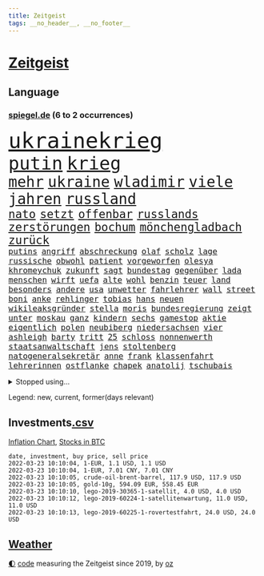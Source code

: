 ```yaml
---
title: Zeitgeist
tags: __no_header__, __no_footer__
---
```


# [Zeitgeist](https://oliz.io/zeitgeist/)

## Language

<h3><a href="https://www.spiegel.de" target="_blank">spiegel.de</a> (6 to 2 occurrences)</h3>
<p style="font-family:monospace">
<span style="font-size:32pt"><a href="news_links.html#ukrainekrieg" class="current">ukrainekrieg</a></span>
<br>
<span style="font-size:27pt"><a href="news_links.html#putin" class="current">putin</a></span>
<span style="font-size:27pt"><a href="news_links.html#krieg" class="current">krieg</a></span>
<br>
<span style="font-size:22pt"><a href="news_links.html#mehr" class="current">mehr</a></span>
<span style="font-size:22pt"><a href="news_links.html#ukraine" class="current">ukraine</a></span>
<span style="font-size:22pt"><a href="news_links.html#wladimir" class="current">wladimir</a></span>
<span style="font-size:22pt"><a href="news_links.html#viele" class="current">viele</a></span>
<span style="font-size:22pt"><a href="news_links.html#jahren" class="current">jahren</a></span>
<span style="font-size:22pt"><a href="news_links.html#russland" class="current">russland</a></span>
<br>
<span style="font-size:17pt"><a href="news_links.html#nato" class="current">nato</a></span>
<span style="font-size:17pt"><a href="news_links.html#setzt" class="current">setzt</a></span>
<span style="font-size:17pt"><a href="news_links.html#offenbar" class="current">offenbar</a></span>
<span style="font-size:17pt"><a href="news_links.html#russlands" class="current">russlands</a></span>
<span style="font-size:17pt"><a href="news_links.html#zerstörungen" class="current">zerstörungen</a></span>
<span style="font-size:17pt"><a href="news_links.html#bochum" class="current">bochum</a></span>
<span style="font-size:17pt"><a href="news_links.html#mönchengladbach" class="current">mönchengladbach</a></span>
<span style="font-size:17pt"><a href="news_links.html#zurück" class="current">zurück</a></span>
<br>
<span style="font-size:12pt"><a href="news_links.html#putins" class="current">putins</a></span>
<span style="font-size:12pt"><a href="news_links.html#angriff" class="current">angriff</a></span>
<span style="font-size:12pt"><a href="news_links.html#abschreckung" class="current">abschreckung</a></span>
<span style="font-size:12pt"><a href="news_links.html#olaf" class="current">olaf</a></span>
<span style="font-size:12pt"><a href="news_links.html#scholz" class="current">scholz</a></span>
<span style="font-size:12pt"><a href="news_links.html#lage" class="current">lage</a></span>
<span style="font-size:12pt"><a href="news_links.html#russische" class="current">russische</a></span>
<span style="font-size:12pt"><a href="news_links.html#obwohl" class="current">obwohl</a></span>
<span style="font-size:12pt"><a href="news_links.html#patient" class="current">patient</a></span>
<span style="font-size:12pt"><a href="news_links.html#vorgeworfen" class="current">vorgeworfen</a></span>
<span style="font-size:12pt"><a href="news_links.html#olesya" class="new">olesya</a></span>
<span style="font-size:12pt"><a href="news_links.html#khromeychuk" class="new">khromeychuk</a></span>
<span style="font-size:12pt"><a href="news_links.html#zukunft" class="current">zukunft</a></span>
<span style="font-size:12pt"><a href="news_links.html#sagt" class="current">sagt</a></span>
<span style="font-size:12pt"><a href="news_links.html#bundestag" class="current">bundestag</a></span>
<span style="font-size:12pt"><a href="news_links.html#gegenüber" class="current">gegenüber</a></span>
<span style="font-size:12pt"><a href="news_links.html#lada" class="new">lada</a></span>
<span style="font-size:12pt"><a href="news_links.html#menschen" class="current">menschen</a></span>
<span style="font-size:12pt"><a href="news_links.html#wirft" class="current">wirft</a></span>
<span style="font-size:12pt"><a href="news_links.html#uefa" class="current">uefa</a></span>
<span style="font-size:12pt"><a href="news_links.html#alte" class="current">alte</a></span>
<span style="font-size:12pt"><a href="news_links.html#wohl" class="current">wohl</a></span>
<span style="font-size:12pt"><a href="news_links.html#benzin" class="current">benzin</a></span>
<span style="font-size:12pt"><a href="news_links.html#teuer" class="current">teuer</a></span>
<span style="font-size:12pt"><a href="news_links.html#land" class="current">land</a></span>
<span style="font-size:12pt"><a href="news_links.html#besonders" class="current">besonders</a></span>
<span style="font-size:12pt"><a href="news_links.html#andere" class="current">andere</a></span>
<span style="font-size:12pt"><a href="news_links.html#usa" class="current">usa</a></span>
<span style="font-size:12pt"><a href="news_links.html#unwetter" class="current">unwetter</a></span>
<span style="font-size:12pt"><a href="news_links.html#fahrlehrer" class="new">fahrlehrer</a></span>
<span style="font-size:12pt"><a href="news_links.html#wall" class="new">wall</a></span>
<span style="font-size:12pt"><a href="news_links.html#street" class="current">street</a></span>
<span style="font-size:12pt"><a href="news_links.html#boni" class="current">boni</a></span>
<span style="font-size:12pt"><a href="news_links.html#anke" class="new">anke</a></span>
<span style="font-size:12pt"><a href="news_links.html#rehlinger" class="new">rehlinger</a></span>
<span style="font-size:12pt"><a href="news_links.html#tobias" class="current">tobias</a></span>
<span style="font-size:12pt"><a href="news_links.html#hans" class="current">hans</a></span>
<span style="font-size:12pt"><a href="news_links.html#neuen" class="current">neuen</a></span>
<span style="font-size:12pt"><a href="news_links.html#wikileaksgründer" class="current">wikileaksgründer</a></span>
<span style="font-size:12pt"><a href="news_links.html#stella" class="new">stella</a></span>
<span style="font-size:12pt"><a href="news_links.html#moris" class="new">moris</a></span>
<span style="font-size:12pt"><a href="news_links.html#bundesregierung" class="current">bundesregierung</a></span>
<span style="font-size:12pt"><a href="news_links.html#zeigt" class="current">zeigt</a></span>
<span style="font-size:12pt"><a href="news_links.html#unter" class="current">unter</a></span>
<span style="font-size:12pt"><a href="news_links.html#moskau" class="current">moskau</a></span>
<span style="font-size:12pt"><a href="news_links.html#ganz" class="current">ganz</a></span>
<span style="font-size:12pt"><a href="news_links.html#kindern" class="current">kindern</a></span>
<span style="font-size:12pt"><a href="news_links.html#sechs" class="current">sechs</a></span>
<span style="font-size:12pt"><a href="news_links.html#gamestop" class="new">gamestop</a></span>
<span style="font-size:12pt"><a href="news_links.html#aktie" class="current">aktie</a></span>
<span style="font-size:12pt"><a href="news_links.html#eigentlich" class="current">eigentlich</a></span>
<span style="font-size:12pt"><a href="news_links.html#polen" class="current">polen</a></span>
<span style="font-size:12pt"><a href="news_links.html#neubiberg" class="new">neubiberg</a></span>
<span style="font-size:12pt"><a href="news_links.html#niedersachsen" class="current">niedersachsen</a></span>
<span style="font-size:12pt"><a href="news_links.html#vier" class="current">vier</a></span>
<span style="font-size:12pt"><a href="news_links.html#ashleigh" class="current">ashleigh</a></span>
<span style="font-size:12pt"><a href="news_links.html#barty" class="current">barty</a></span>
<span style="font-size:12pt"><a href="news_links.html#tritt" class="current">tritt</a></span>
<span style="font-size:12pt"><a href="news_links.html#25" class="current">25</a></span>
<span style="font-size:12pt"><a href="news_links.html#schloss" class="current">schloss</a></span>
<span style="font-size:12pt"><a href="news_links.html#nonnenwerth" class="current">nonnenwerth</a></span>
<span style="font-size:12pt"><a href="news_links.html#staatsanwaltschaft" class="current">staatsanwaltschaft</a></span>
<span style="font-size:12pt"><a href="news_links.html#jens" class="current">jens</a></span>
<span style="font-size:12pt"><a href="news_links.html#stoltenberg" class="current">stoltenberg</a></span>
<span style="font-size:12pt"><a href="news_links.html#natogeneralsekretär" class="current">natogeneralsekretär</a></span>
<span style="font-size:12pt"><a href="news_links.html#anne" class="current">anne</a></span>
<span style="font-size:12pt"><a href="news_links.html#frank" class="current">frank</a></span>
<span style="font-size:12pt"><a href="news_links.html#klassenfahrt" class="new">klassenfahrt</a></span>
<span style="font-size:12pt"><a href="news_links.html#lehrerinnen" class="current">lehrerinnen</a></span>
<span style="font-size:12pt"><a href="news_links.html#ostflanke" class="current">ostflanke</a></span>
<span style="font-size:12pt"><a href="news_links.html#chapek" class="new">chapek</a></span>
<span style="font-size:12pt"><a href="news_links.html#anatolij" class="current">anatolij</a></span>
<span style="font-size:12pt"><a href="news_links.html#tschubais" class="new">tschubais</a></span>
</p>
<details>
<summary>Stopped using...</summary>
<p class="former" style="font-size:12pt">
bergen(518) bewaffnete(518) de(518) gerechtigkeit(518) wütet(518) strand(517) wünscht(517) alternativen(516) angeles(516) anschlag(516) beispiel(516) co₂(516) ermordet(516) handeln(516) manager(516) schwedische(516) wolfgang(516) arm(515) bilanz(515) bühne(515) demokraten(515) entlastet(515) entwicklungen(515) kündigung(515) netzwerken(515) premierminister(515) schlimmer(515) verzögert(515) wettbewerb(515) äußerst(515) beispielen(514) gründer(514) häufiger(514) irgendwann(514) klimaneutral(514) kolumnist(514) komplizen(514) kraftvoll(514) kriminellen(514) literatur(514) rechtsextremismus(514) reform(514) turin(514) drama(513) entlassung(513) figur(513) kurzfristig(513) medizin(513) achtelfinale(512) bundesrepublik(512) fand(512) flieht(512) gedenken(512) gleichberechtigung(512) innenministerium(512) jobs(512) jörg(512) paare(512) passagiere(512) rassistische(512) reduziert(512) star(512) verstorbenen(512) weltweiten(512) 150(511) 6(511) angemessen(511) digitaler(511) durchsetzen(511) gutachten(511) hebt(511) hotel(511) kapitän(511) muster(511) ruf(511) san(511) spdpolitikerin(511) sturz(511) teilnehmer(511) timo(511) verlief(511) verschärfung(511) wiederwahl(511) arbeitnehmer(510) arzt(510) bars(510) einführen(510) eugh(510) illegale(510) maximal(510) mitunter(510) persönlich(510) podium(510) terroristen(510) ulm(510) verlegt(510) wahlen(510) weise(510) augsburg(509) bekannten(509) entwurf(509) erneute(509) haseloff(509) katze(509) kurve(509) misshandelt(509) mutmaßlicher(509) nordsee(509) post(509) verdiente(509) vertrauen(509) ärzten(509) armin(508) beklagen(508) dachte(508) entfernt(508) ideen(508) kanzlerin(508) leiten(508) mengen(508) menschenleben(508) überzeugen(508) aufsehen(507) brauchte(507) dach(507) einstieg(507) geduld(507) geräte(507) hinweisen(507) illegal(507) vertreter(507) überwunden(507) bewegung(506) erholt(506) feier(506) lob(506) opfern(506) rassistischen(506) rechtlich(506) riss(506) schwindet(506) sensation(506) ungarns(506) weitergegeben(506) yorker(506) atem(505) ausreichend(505) beginnen(505) begrenzen(505) digitalen(505) internen(505) kleines(505) langfristig(505) schweigen(505) spanischen(505) spott(505) starken(505) abschaffen(504) anlagen(504) anwälte(504) bot(504) debatten(504) djokovic(504) entscheidenden(504) erlitt(504) inszeniert(504) verstärken(504) weite(504) werbung(504) übernahme(504) debakel(503) durften(503) gefährlicher(503) hände(503) kostenlose(503) lothar(503) modell(503) party(503) überprüft(503) abstand(502) beschert(502) freunden(502) gefördert(502) lakers(502) metropolen(502) punkten(502) regensburg(502) scharfe(502) trieb(502) album(501) bolsonaro(501) erlebte(501) ermittlern(501) extremen(501) geprüft(501) islamisten(501) jair(501) lagen(501) meist(501) netzwerk(501) rat(501) schöne(501) sexuell(501) spektakulären(501) töten(501) big(500) coach(500) dennis(500) dominanz(500) grün(500) kimmich(500) null(500) schüssen(500) sportlerinnen(500) teamkollegen(500) 2011(499) auskunft(499) fußballprofi(499) ständig(499) tragödie(499) womit(499) betont(498) biontech(498) euparlament(498) restaurant(498) stärksten(498) triumph(498) verbessert(498) wähler(498) abgehört(497) alice(497) gestritten(497) kilometern(497) kinos(497) meinen(497) toter(497) auftrag(496) begriff(496) festgestellt(496) petra(496) unzählige(496) beinahe(495) erschöpft(495) geimpft(494) seltsame(494) vermeintlichen(493) fehlten(492) landete(492) matthew(492) pkw(492) zahlte(492) zusammenstoß(492) erinnerung(491) gästen(491) monats(491) enden(490) entspannung(490) verwickelt(490) züge(490) engpässe(489) ministerium(489) aussehen(488) klarer(488) kontaktbeschränkungen(488) ostsee(488) zukünftig(488) 19jähriger(487) dran(487) papier(487) rettete(487) steffen(487) kracht(486) nachbar(486) sachsens(486) schießen(486) verheerend(486) digital(485) griechischen(485) justin(485) enttäuschung(484) erschießt(484) kostenlos(484) rang(484) stürzen(484) gewahrsam(483) insolvenz(483) lachen(483) vorbereitung(483) ute(482) verzeichnet(482) fortsetzung(481) klimaziele(480) schaut(480) vermisste(480) bangt(479) pushbacks(479) enthüllungen(478) intensivstation(478) uhaft(478) verkürzt(478) vermissten(478) ältere(478) einblick(477) wirbel(477) abstieg(476) football(476) pilot(476) verfassungsgericht(476) andrew(475) festhalten(475) maschine(475) doping(474) katharina(473) schritten(472) schätzen(472) smartphones(471) verschafft(471) einleiten(470) geblieben(469) klees(469) runden(469) sophie(469) staus(469) verpflichten(469) flug(467) dorf(466) sogenannten(466) wiedergewählt(466) voraussichtlich(464) annäherung(463) johannes(462) verhinderte(462) voraussetzung(462) armen(460) geimpfte(460) kontert(459) staatsoberhaupt(459) premiers(455) spacex(455) versicherer(455) gewusst(454) lockern(454) rolf(453) coronafolgen(452) tolle(452) gesichter(451) möglichkeit(451) daheim(450) gala(450) rätseln(448) bundespräsidenten(447) schadensersatz(446) coronaimpfung(445) politischer(444) heimsieg(443) solches(439) biontech/pfizer(438) geheime(438) befunden(437) flogen(437) kilo(437) badenwürttembergischen(436) coronawochenüberblick(434) effekt(433) kopfverletzungen(424) dosis(419) spritze(417) glasgow(408) technische(407) öffnet(406) juristische(402) wucht(402) kreuzung(400) verschickt(393) passagier(387) trinken(383) faust(381) afghanistans(378) anfeindungen(378) fahrbahn(377) grab(377) haiti(376) großstädten(372) rückgang(370) j(369) notstand(366) missbrauchsvorwürfen(361) rausch(360) happy(355) kündigungen(351) angefeindet(350) strecken(349) erschoss(347) ermittlungsverfahren(341) schenkt(341) 15jähriger(334) unis(331) zoff(325) bundesstaaten(324) kanadischen(322) aufreger(319) höchster(316) linda(314) brian(312) pcrtests(311) niemandem(310) wütenden(308) reichtum(304) außenseiter(302) 2045(298) genesene(294) zurückzukehren(292) nationaltrainer(284) lebend(278) gefilmt(276) gefälscht(276) impfquote(275) akzeptieren(273) stärkere(271) zusammenarbeiten(268) unschuldig(266) darstellung(265) ausgestellt(263) lokal(260) us(259) anführer(256) naht(254) scheiterten(254) kündigten(251) antisemitisch(250) zusammengestoßen(249) gerüchten(244) bundesanwaltschaft(242) kämpften(242) millionenentschädigung(242) astronomen(240) demenz(240) seenot(239) spitzenpolitiker(238) geldwäsche(237) rechtens(233) dick(232) umweltverbände(232) bundesrat(231) kürzen(229) verunsichert(229) attackierte(228) hanau(228) selbstkritisch(227) nächster(226) fühlte(224) hamburgs(224) kreißsaal(224) bafin(221) mittels(221) nähert(221) brasilianischen(220) hochwasser(220) zähne(220) saßen(217) 210(216) superstars(215) topmanager(214) beliebte(213) 120(212) sportlern(211) krisenmanagement(210) kameras(209) zutritt(208) dämpfen(207) abzugeben(206) erkenntnissen(205) labore(205) abwesenheit(204) berühmteste(204) nachträglich(204) rätselhafte(204) carrie(203) immobilienmarkt(203) 1992(202) coronaleugnern(201) regnet(201) transportieren(201) aufwand(199) köpfen(199) navy(198) lebenden(197) sprint(197) achtjährige(195) befürchtete(195) ertranken(195) benedikt(192) gewählte(191) tabellenführer(190) chappatte(189) pcrtest(189) rast(189) wahrscheinlicher(189) anlage(187) gewohnt(185) jahn(183) autokonzerne(182) samsungs(182) wahlberechtigten(182) orlando(181) neuesten(180) zeitungsbericht(178) ausgeschöpft(177) francisco(177) gehälter(177) somalia(176) springer(175) tränengas(175) tennessee(174) wahlkampfauftakt(174) taxi(172) volkspartei(172) prangert(171) hawaii(170) delivery(169) hero(169) längsten(169) vergnügen(168) atombombe(167) staatsanwältin(167) virginia(167) fehlender(165) tatenlos(165) 06(164) coronaleugner(163) dealer(163) historisches(163) hofften(163) schnelles(163) einzuschätzen(161) kurssturz(161) startplatz(161) dschihadisten(160) grafiken(160) trage(160) elektrisch(159) militärübung(159) coronaprotest(158) ernsthafte(158) giuffre(158) impfnachweise(158) wohnungsnot(158) augenhöhe(155) finanzhilfen(155) nolan(155) australiens(154) deaktiviert(154) wertet(154) demo(153) emotionen(153) euparlamentarier(153) mutmaßliches(152) 3gregel(151) umgebracht(151) basketballstar(150) weltraum(150) 15000(149) heinrich(149) lithium(149) fdppolitiker(148) morgan(148) redet(148) schwachstelle(148) franz(147) 1975(146) briefe(146) celtics(146) kurze(146) riefen(146) skispringen(146) tiefer(146) rwe(145) siebenmal(145) klägerin(144) mützenich(144) erneuerbaren(143) rückschlägen(143) spiegelrecherchen(143) hannah(142) presseschau(142) wichtiges(142) bedrohte(141) leise(141) liest(141) bernard(140) brennenden(140) direkte(140) rekonstruiert(140) schmuggel(140) unschuld(140) anfechten(139) organisieren(139) kälte(138) parlamentarier(138) stade(138) verbindliche(138) verheerendes(136) warburg(135) 2700(134) co2preis(134) saal(134) topligen(134) einsturz(133) webb(133) beantwortet(132) vergibt(132) naturschützer(131) radioaktiv(131) sauer(131) äußerten(131) sprecherin(130) stau(130) 66(129) misshandlungen(129) zulauf(129) hiv(128) langjähriger(127) missbrauchsskandal(127) damaligen(126) feiertag(126) gebilligt(126) bremens(125) spdfraktionschef(125) bescherte(124) vorzugehen(124) bestehe(123) tagung(123) christliche(122) roth(122) betrüger(121) bundestagspräsidentin(121) gewaltsamer(121) opel(121) preisverleihung(121) wirtschaftsforscher(121) aaron(120) cheftrainer(120) drogenhandel(120) däne(120) norderstedt(120) rechtsextrem(120) wasseroberfläche(120) alpin(119) bas(119) bärbel(119) christlichen(119) objekt(119) ski(119) versenkt(119) fotografin(118) härten(118) veröffentlichten(118) eintraf(117) fegte(117) kaeser(117) motivierter(117) freier(116) isrückkehrerin(116) pubs(116) thorsten(116) hinterließ(115) seibert(114) beseitigt(113) fasziniert(113) geringen(113) zweifache(113) houston(112) irgendwas(112) rande(112) schrittweise(112) eegumlage(111) berlinale(110) nervös(110) paraguay(110) benin(108) formuliert(107) sammlung(107) unbegründet(107) amanda(106) finanzen(106) rauswerfen(106) beantworten(105) coaching(105) gegentore(105) viermal(105) überlebender(105) autonome(104) kartoffeln(103) laura(103) musikfestival(103) regierungen(103) strompreis(103) topspieler(103) marburger(102) buhlen(101) extremer(101) kollisionskurs(101) zuverlässig(101) quarterback(100) teslaaktien(100) 17jähriger(99) anleitung(99) auszuhalten(99) stellvertretenden(99) zukünftigen(99) strafstoß(98) versicherung(98) geschmack(97) verglich(97) vertrauliche(97) zehnjährigen(97) zustande(97) playoffs(96) yanqing(96) besatzungsmitglieder(95) miss(95) stellvertreterin(95) tranken(95) verwüstung(95) beratung(94) kurzarbeitergeld(94) patientinnen(94) pech(94) söldnern(94) bahnbrechende(93) götter(92) meteorologen(92) podest(92) überlastet(92) bauernbewegung(91) eiskanal(91) heran(91) rauschgift(91) skifahrer(91) 143(90) coronaproteste(90) promis(90) ebbt(89) klimaverhandlungen(89) coronarunde(88) grandiose(88) kombinierer(88) missverstanden(88) monteure(88) skrupellosen(88) unterallgäu(88) befragten(87) chefredaktion(87) erschütternd(87) familienministerin(87) ghislaine(87) kontakten(87) lasse(87) maxwell(87) mogadischu(87) olympiaausrichter(87) singe(87) 116(86) brennt(86) gleiche(86) ministerinnen(86) organisatoren(86) sporadisch(86) festivals(85) gestaltet(85) bönisch(84) coronaimpfaktion(84) dsvteam(84) faber(84) gastwirte(84) ligaspiele(84) story(84) zugelassene(84) /(83) kachelmann(83) leichenteile(83) menschenrechtslage(83) mittendrin(83) mutationen(83) spurensuche(83) talibansprecher(83) vorsorglich(83) 1400(82) neugier(82) shop(82) tabellenkeller(82) wecken(82) 87(81) beratungsfirma(81) demütigung(81) elbe(81) gedenktag(81) nordische(81) ostwestfalen(81) vertrauensverlust(81) 51(80) cumexaffäre(80) jederzeit(80) kleinanzeigen(80) langläuferinnen(80) papa(80) stausee(80) tschentscher(80) arbeite(79) dopings(79) ebay(79) fdpminister(79) fünfter(79) heuferumlauf(79) klaas(79) meldung(79) pflegeimpfpflicht(79) verbrennen(79) verstörende(79) automatische(78) brentford(78) buschmann(78) francesco(78) geiger(78) greuther(78) meyer(78) negativserie(78) superlative(78) vinzenz(78) zeitnah(78) zuständig(78) abstrichen(77) angeht(77) familienstreit(77) geraden(77) kriminologin(77) kräftige(77) lieferung(77) schultz(77) totschlags(77) umsatzrückgängen(77) affären(76) aufsehenerregenden(76) bewundert(76) coronabeschlüsse(76) derart(76) einzigartige(76) elle(76) omikronausbruch(76) parallelwelt(76) stimmungstest(76) 330(75) 3gnachweis(75) ariane(75) bundestagsabgeordneten(75) herstellen(75) müdigkeit(75) schneit(75) turniere(75) wettert(75) auftaucht(74) clanboss(74) finnlands(74) hausbauer(74) kronprinzessin(74) paradox(74) polizeikräfte(74) schickte(74) amtssitz(73) bronze(73) grau(73) humphries(73) kaillie(73) lochner(73) machtdemonstration(73) öffentlichrechtlichen(73) durcheinander(72) einsteiger(72) erzwingen(72) exklusiv(72) kapiteln(72) landwirtschaftsminister(72) scheine(72) verstreichen(72) brückenbauer(71) kurzerhand(71) mammutaufgabe(71) niedrigeres(71) wackelt(71) zutage(71) ardmediathek(70) aufmischen(70) diplomatie(70) dopingprobe(70) gewährt(70) marschierte(70) reifen(70) skispringer(70) veröffentlichen(70) viererbob(70) 750000(69) alarmierend(69) boy(69) chinesisches(69) deeskalation(69) fehlerfrei(69) hinweggefegt(69) inspiriert(69) preissteigerungen(69) surfer(69) übergangszeit(69) geste(68) pechstein(68) beamter(67) singles(67) abteilung(66) bestanden(66) geldanlage(66) mühen(66) nominierungen(66) phoenix(66) ricarda(66) ullmann(66) verdorben(66) vermächtnis(66) autonomes(65) autozulieferer(65) fensterscheiben(65) kinderzimmer(65) mönch(65) renault(65) schatz(65) telefonieren(65) traurige(65) beschwört(64) ingrid(64) klettern(64) landstriche(64) mediatheken(64) senegal(64) bowl(63) buchenwald(63) gewaltigen(63) großzügige(63) impossible(63) innenausschuss(63) karpfen(63) sendungen(63) tvreporter(63) absurden(62) coronaschutzmaßnahmen(62) rogers(62) äh(62) exsoldat(61) formtief(61) partygate(61) topdiplomatin(61) wimbledon(61) ergreifen(60) hilfsgelder(60) mikaela(60) obdachlosigkeit(60) preiserhöhung(60) shiffrin(60) traumjob(60) chinastrategie(59) lobbyistin(59) notenbanken(59) prozesses(59) suizide(59) tvübertragung(59) aktionismus(58) bundespräsidentenwahl(58) europaweit(58) fähre(58) rosenmontagszug(58) abgeholt(57) eisenbichler(57) osnabrück(57) russischukrainischen(57) beach(56) beschweren(56) erwachsener(56) gelder(56) paartherapeutin(56) schauspielerinnen(56) versteigerung(56) versöhnt(56) academy(55) dwd(55) gorman(55) impfregister(55) pizza(55) coburg(54) dortigen(54) getränke(54) original(54) superg(54) dreyer(53) drohung(53) erleiden(53) riesenslalom(53) untergang(53) virale(53) weltraumteleskop(53) absolut(52) aktionsplan(52) angreifen(52) arbeitnehmerinnen(52) burghardt(52) eingegangen(52) fröhlich(52) jamanka(52) lebenshaltungskosten(52) mariama(52) privathaus(52) streifenwagen(52) 25000(51) anstehende(51) geburten(51) impfpflichtdebatte(51) ineinander(51) kratzen(51) salat(51) strafanzeige(51) topstar(51) tragikomödie(51) verabreden(51) verbots(51) überwachung(51) ausreise(50) extrembergsteiger(50) gespendet(50) grundstücks(50) gülle(50) kreditvergabe(50) massenstartrennen(50) osze(50) podcasts(50) ausblick(49) eughurteil(49) feuerwerkskörper(49) fülle(49) geistig(49) gesundheitsbehörde(49) mindestlohns(49) rüstungsexporte(49) 50jährige(48) partnerin(48) persönlicher(48) riet(48) zerbricht(48) kümmert(47) peilt(47) persönlichkeiten(47) rückschläge(47) zeitgemäß(47) beschlüssen(46) fischen(46) gesünder(46) janeiro(46) kobayashi(46) reiches(46) ryoyu(46) verfassungswidrige(46) vielfalt(46) ausgewiesen(45) bobsport(45) dänemarks(45) europaabgeordneter(45) hennig(45) nachwirkt(45) stammte(45) verkürzung(45) website(45) zeitungen(45) crewmitglieder(44) einheimische(44) erwerben(44) geschlampt(44) paypal(44) rodeln(44) täuschung(44) aufstehen(43) auszustrahlen(43) millionenstrafen(43) pablo(43) postboten(43) prügeln(43) tiefpunkt(43) reparatur(42) überschwemmt(42) auswirken(41) dominant(41) fitness(41) begeisterte(40) brisante(40) panne(40) protestierende(40) siegerehrung(40) späten(40) zündete(40) 1350(39) görlitz(39) selbstverständlich(39) wlan(39) datenschutz(38) landwirten(38) ploß(38) fußballstadion(37) lynn(37) mediensubventionen(37) partygateskandal(37) schulbezirk(37) teppich(37) volksabstimmung(37) abgerissen(36) dsvathleten(36) hof(36) lagern(36) moderieren(36) royal(36) schnelltest(36) verwendung(36) erftstadt(35) erlebten(35) impfnachweis(35) nervt(35) operation(35) teufels(35) zunichte(35) ausgrenzung(34) forschungsergebnisse(34) geglaubter(34) regierungsberater(34) anspruchsvoll(33) auswahlverfahren(33) schwerwiegenden(33) verbessern(33) bobfahrer(32) diebstahl(32) einstweiliger(32) entgeht(32) erwachsenenalter(32) fett(32) lockdownpartys(32) tennisweltranglistenerste(32) trabert(32) trick(32) achtjähriger(31) dienstgrade(31) fremd(31) joschka(31) klingen(31) krankheiten(31) macher(31) matchwinner(31) münchenfreising(31) population(31) päckchen(31) verschont(31) doll(30) frankfurts(30) krüger(30) m(30) neckar(30) überflüssige(30) 61jähriger(29) anstrengungen(29) exaußenminister(29) hofmeister(29) kühler(29) motivierte(29) ramona(29) snowboarderin(29) spezialkräfte(29) 23jährige(28) 93(28) anstalt(28) hübsch(28) justizministerin(28) kondome(28) lobende(28) sofortige(28) startrecht(28) topfavorit(28) wahlmanipulation(28) adern(27) bauernpräsident(27) oberbürgermeisters(27) russlandkonflikt(27) schlammlawine(27) umland(27) verlässlich(27) arizona(26) azoren(26) emden(26) heutzutage(26) jubelt(26) krebitz(26) nasen(26) nicolette(26) rosenkohl(26) silbermedaille(26) zelt(26) übergewichtig(26) überzeugung(26) aufteilen(25) baustopp(25) botschafterin(25) honduras(25) itexperte(25) kirchenaustritte(25) minusgrade(25) murray(25) schnitten(25) vagen(25) wüten(25) bergung(24) eishockeyteam(24) eutaxonomie(24) rekordeinbruch(24) zurückkommen(24) ai(23) echtheit(23) starter(23) unheimlich(23) arenen(22) aufgelegt(22) bengals(22) cincinnati(22) einlenken(22) email(22) interessieren(22) kansas(22) maine(22) normalschanze(22) olympisches(22) orkan(22) schwinden(22) stürmisch(22) unangenehm(22) wassersportler(22) asiatische(21) böen(21) drahtzieher(21) gemeine(21) ilnur(21) odermatt(21) orkanartige(21) sicherheitskonferenz(21) strafrechtlich(21) stürmischem(21) trägerrakete(21) versagte(21) begründete(20) betreibt(20) burkina(20) celsius(20) eh(20) faso(20) gesichtserkennung(20) ischinger(20) skination(20) sturmflut(20) umgestürzte(20) umstürzende(20) end(19) marineschiff(19) otte(19) skeleton(19) stufenweise(19) umfragen(19) wintersturm(19) abzulehnen(18) flores(18) hessenthaler(18) meuthen(18) witt(18) wuppertaler(18) altenheimen(17) durchbrachen(17) gedemütigt(17) ottawa(17) parteipolitische(17) trudeau(17) attestiert(16) bundesversammlung(16) fahnenträger(16) iocchef(16) liveblog(16) salah(16) stromanbieter(16) truppenabzug(16) 37jährigen(15) exsiemenschef(15) hinderlich(15) just(15) kylian(15) like(15) rauchen(15) that(15) antiterroreinsatz(14) cnnpräsident(14) eiertanz(14) entscheidende(14) fieber(14) hotelzimmer(14) immunisieren(14) kfwförderstopp(14) plage(14) spätem(14) verlage(14) vollständigen(14) wettbewerbe(14) anzahl(13) dr(13) frenzel(13) nolte(13) schülern(13) öffnungsschritte(13) blumenkohl(12) kruse(12) rummel(12) sensationell(12) spezialisierte(12) a100(11) biathlonstaffel(11) bill(11) erdrutsch(11) ereignissen(11) kriminalfall(11) landrat(11)
</p>
</details>
<p>Legend: <span class="new">new</span>, <span class="current">current</span>, <span class="former">former(days relevant)</span></p>

## Investments[.csv](investments.csv)

[Inflation Chart](https://inflationchart.com),
[Stocks in BTC](https://stonksinbtc.xyz/)

```
date, investment, buy price, sell price
2022-03-23 10:10:04, 1-EUR, 1.1 USD, 1.1 USD
2022-03-23 10:10:04, 1-EUR, 7.01 CNY, 7.01 CNY
2022-03-23 10:10:05, crude-oil-brent-barrel, 117.9 USD, 117.9 USD
2022-03-23 10:10:05, gold-10g, 594.09 EUR, 558.45 EUR
2022-03-23 10:10:10, lego-2019-30365-1-satellit, 4.0 USD, 4.0 USD
2022-03-23 10:10:12, lego-2019-60224-1-satellitenwartung, 11.0 USD, 11.0 USD
2022-03-23 10:10:13, lego-2019-60225-1-rovertestfahrt, 24.0 USD, 24.0 USD
```

## [Weather](weather.html)

<footer>
<a href="javascript:toggleTheme()" class="nav">🌓</a>
<a href="https://github.com/ooz/zeitgeist">code</a> measuring the Zeitgeist since 2019, by <a href="https://oliz.io">oz</a>
</footer>

